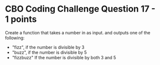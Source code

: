 # CBO Coding Challenge Question 17 - 1 points

Create a function that takes a number in as input. and outputs one of the following:

- "fizz", if the number is divisible by 3
- "buzz", if the number is divisible by 5
- "fizzbuzz" If the number is divisible by both 3 and 5
